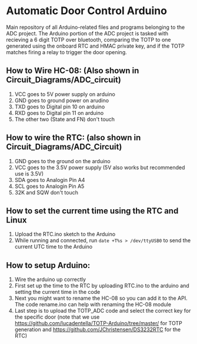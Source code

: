 # Automatic Door Control Arduino
Main repository of all Arduino-related files and programs belonging to the ADC project.
The Arduino portion of the ADC project is tasked with recieving a 6 digit TOTP over bluetooth, comparing the TOTP to one generated using the onboard RTC and HMAC private key, and if the TOTP matches firing a relay to trigger the door opening.

## How to Wire HC-08: (Also shown in Circuit_Diagrams/ADC_circuit)
1. VCC goes to 5V power supply on arduino
2. GND goes to ground power on arudino
3. TXD goes to Digital pin 10 on arduino
4. RXD goes to Digital pin 11 on arduino
5. The other two (State and FN) don't touch

## How to wire the RTC: (also shown in Circuit_Diagrams/ADC_Circuit)
1. GND goes to the ground on the arduino
2. VCC goes to the 3.5V power supply (5V also works but recommended use is 3.5V)
3. SDA goes to Analogin Pin A4
4. SCL goes to Analogin Pin A5
5. 32K and SQW don't touch

## How to set the current time using the RTC and Linux
1. Upload the RTC.ino sketch to the Arduino
2. While running and connected, run `date +T%s > /dev/ttyUSB0` to send the current UTC time to the Arduino

## How to setup Arduino:

1. Wire the arduino up correctly
3. First set up the time to the RTC by uploading RTC.ino to the arduino and setting the current time in the code
4. Next you might want to rename the HC-08 so you can add it to the API. The code rename.ino can help with renaming the HC-08 module
5. Last step is to upload the TOTP_ADC code and select the correct key for the specific door (note that we use https://github.com/lucadentella/TOTP-Arduino/tree/master/ for TOTP generation and https://github.com/JChristensen/DS3232RTC for the RTC)
